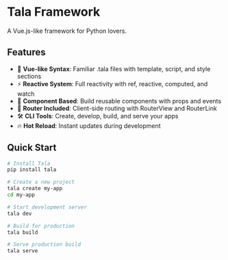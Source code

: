 # Tala Framework

A Vue.js-like framework for Python lovers.

## Features

- 🎯 **Vue-like Syntax**: Familiar .tala files with template, script, and style sections
- ⚡ **Reactive System**: Full reactivity with ref, reactive, computed, and watch
- 🧩 **Component Based**: Build reusable components with props and events
- 🚦 **Router Included**: Client-side routing with RouterView and RouterLink
- 🛠 **CLI Tools**: Create, develop, build, and serve your apps
- 🔥 **Hot Reload**: Instant updates during development

## Quick Start

```bash
# Install Tala
pip install tala

# Create a new project
tala create my-app
cd my-app

# Start development server
tala dev

# Build for production
tala build

# Serve production build
tala serve